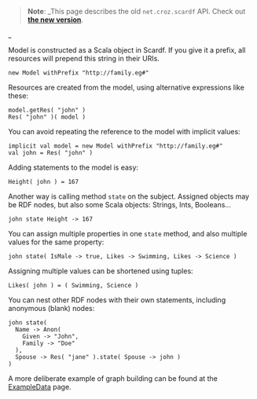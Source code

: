 <blockquote><b>Note</b>: _This page describes the old <code>net.croz.scardf</code> API. Check out <b><a href='ApiOverview.md'>the new version</a></b>.</blockquote>_

Model is constructed as a Scala object in Scardf. If you give it a prefix, all resources will prepend this string in their URIs.
```
new Model withPrefix "http://family.eg#"
```

Resources are created from the model, using alternative expressions like these:
```
model.getRes( "john" )
Res( "john" )( model )
```

You can avoid repeating the reference to the model with implicit values:
```
implicit val model = new Model withPrefix "http://family.eg#"
val john = Res( "john" )
```

Adding statements to the model is easy:
```
Height( john ) = 167
```

Another way is calling method `state` on the subject.
Assigned objects may be RDF nodes, but also some Scala objects: Strings, Ints, Booleans...
```
john state Height -> 167
```

You can assign multiple properties in one `state` method, and also multiple values for the same property:
```
john state( IsMale -> true, Likes -> Swimming, Likes -> Science )
```

Assigning multiple values can be shortened using tuples:
```
Likes( john ) = ( Swimming, Science )
```

You can nest other RDF nodes with their own statements, including anonymous (blank) nodes:
```
john state(
  Name -> Anon(
    Given -> "John",
    Family -> "Doe"
  ),
  Spouse -> Res( "jane" ).state( Spouse -> john )
)
```

A more deliberate example of graph building can be found at the [ExampleData](ExampleData.md) page.